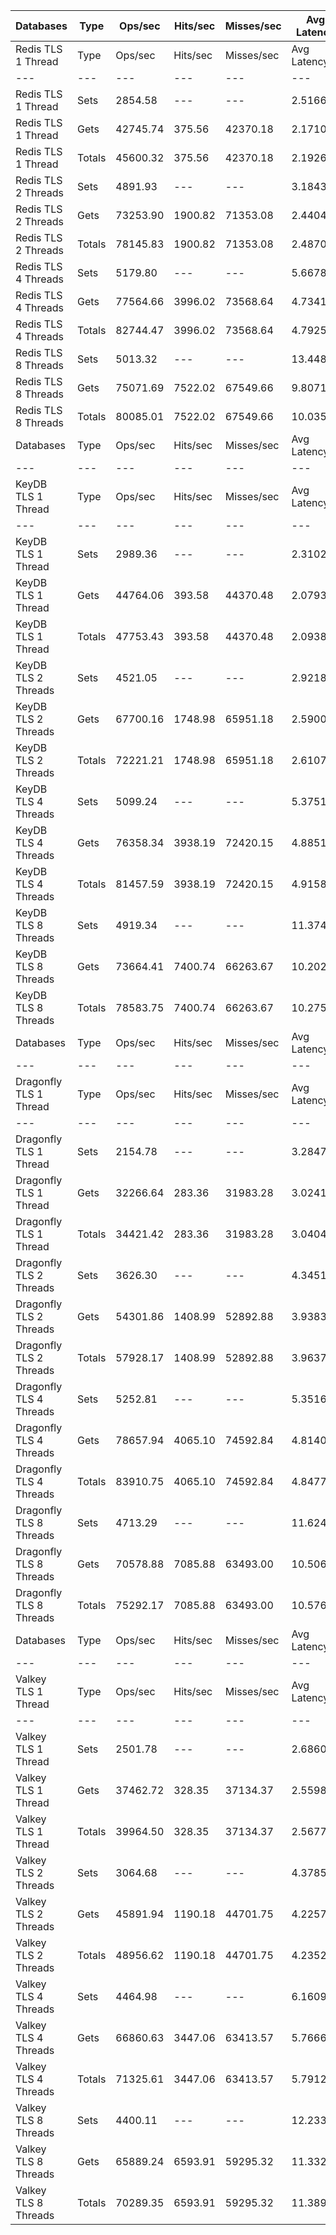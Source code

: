 | Databases | Type | Ops/sec | Hits/sec | Misses/sec | Avg Latency | p50 Latency | p99 Latency | p99.9 Latency | KB/sec |
| --- | --- | --- | --- | --- | --- | --- | --- | --- | --- |
| Redis TLS 1 Thread | Type | Ops/sec | Hits/sec | Misses/sec | Avg Latency | p50 Latency | p99 Latency | p99.9 Latency | KB/sec |
| --- | --- | --- | --- | --- | --- | --- | --- | --- | --- |
Redis TLS 1 Thread | Sets | 2854.58 | --- | --- | 2.51666 | 2.11100 | 3.77500 | 129.02300 | 1560.65 |
Redis TLS 1 Thread | Gets | 42745.74 | 375.56 | 42370.18 | 2.17103 | 2.11100 | 3.59900 | 6.71900 | 1852.01 |
Redis TLS 1 Thread | Totals | 45600.32 | 375.56 | 42370.18 | 2.19267 | 2.11100 | 3.59900 | 6.97500 | 3412.66 |
Redis TLS 2 Threads | Sets | 4891.93 | --- | --- | 3.18433 | 2.23900 | 6.30300 | 282.62300 | 2674.52 |
Redis TLS 2 Threads | Gets | 73253.90 | 1900.82 | 71353.08 | 2.44047 | 2.20700 | 5.91900 | 7.67900 | 3806.11 |
Redis TLS 2 Threads | Totals | 78145.83 | 1900.82 | 71353.08 | 2.48703 | 2.20700 | 5.95100 | 7.87100 | 6480.63 |
Redis TLS 4 Threads | Sets | 5179.80 | --- | --- | 5.66788 | 4.63900 | 10.94300 | 444.41500 | 2831.91 |
Redis TLS 4 Threads | Gets | 77564.66 | 3996.02 | 73568.64 | 4.73410 | 4.60700 | 10.62300 | 13.56700 | 5027.58 |
Redis TLS 4 Threads | Totals | 82744.47 | 3996.02 | 73568.64 | 4.79256 | 4.60700 | 10.62300 | 13.75900 | 7859.49 |
Redis TLS 8 Threads | Sets | 5013.32 | --- | --- | 13.44895 | 9.59900 | 23.55100 | 1335.29500 | 2740.89 |
Redis TLS 8 Threads | Gets | 75071.69 | 7522.02 | 67549.66 | 9.80717 | 9.53500 | 22.39900 | 29.31100 | 6703.92 |
Redis TLS 8 Threads | Totals | 80085.01 | 7522.02 | 67549.66 | 10.03515 | 9.53500 | 22.39900 | 29.95100 | 9444.81 |
| Databases | Type | Ops/sec | Hits/sec | Misses/sec | Avg Latency | p50 Latency | p99 Latency | p99.9 Latency | KB/sec |
| --- | --- | --- | --- | --- | --- | --- | --- | --- | --- |
| KeyDB TLS 1 Thread | Type | Ops/sec | Hits/sec | Misses/sec | Avg Latency | p50 Latency | p99 Latency | p99.9 Latency | KB/sec |
| --- | --- | --- | --- | --- | --- | --- | --- | --- | --- |
KeyDB TLS 1 Thread | Sets | 2989.36 | --- | --- | 2.31021 | 2.11100 | 3.35900 | 88.57500 | 1634.34 |
KeyDB TLS 1 Thread | Gets | 44764.06 | 393.58 | 44370.48 | 2.07937 | 2.09500 | 3.19900 | 3.72700 | 1939.60 |
KeyDB TLS 1 Thread | Totals | 47753.43 | 393.58 | 44370.48 | 2.09382 | 2.09500 | 3.19900 | 3.77500 | 3573.94 |
KeyDB TLS 2 Threads | Sets | 4521.05 | --- | --- | 2.92188 | 2.30300 | 8.51100 | 137.21500 | 2471.75 |
KeyDB TLS 2 Threads | Gets | 67700.16 | 1748.98 | 65951.18 | 2.59002 | 2.28700 | 7.90300 | 12.03100 | 3513.66 |
KeyDB TLS 2 Threads | Totals | 72221.21 | 1748.98 | 65951.18 | 2.61079 | 2.28700 | 7.93500 | 12.35100 | 5985.41 |
KeyDB TLS 4 Threads | Sets | 5099.24 | --- | --- | 5.37516 | 4.67100 | 12.47900 | 200.70300 | 2787.86 |
KeyDB TLS 4 Threads | Gets | 76358.34 | 3938.19 | 72420.15 | 4.88517 | 4.63900 | 11.77500 | 15.80700 | 4951.56 |
KeyDB TLS 4 Threads | Totals | 81457.59 | 3938.19 | 72420.15 | 4.91584 | 4.63900 | 11.83900 | 16.25500 | 7739.43 |
KeyDB TLS 8 Threads | Sets | 4919.34 | --- | --- | 11.37402 | 9.79100 | 24.95900 | 489.47100 | 2689.51 |
KeyDB TLS 8 Threads | Gets | 73664.41 | 7400.74 | 66263.67 | 10.20215 | 9.79100 | 23.93500 | 30.59100 | 6588.17 |
KeyDB TLS 8 Threads | Totals | 78583.75 | 7400.74 | 66263.67 | 10.27551 | 9.79100 | 23.93500 | 31.35900 | 9277.67 |
| Databases | Type | Ops/sec | Hits/sec | Misses/sec | Avg Latency | p50 Latency | p99 Latency | p99.9 Latency | KB/sec |
| --- | --- | --- | --- | --- | --- | --- | --- | --- | --- |
| Dragonfly TLS 1 Thread | Type | Ops/sec | Hits/sec | Misses/sec | Avg Latency | p50 Latency | p99 Latency | p99.9 Latency | KB/sec |
| --- | --- | --- | --- | --- | --- | --- | --- | --- | --- |
Dragonfly TLS 1 Thread | Sets | 2154.78 | --- | --- | 3.28476 | 2.97500 | 6.75100 | 109.05500 | 1178.06 |
Dragonfly TLS 1 Thread | Gets | 32266.64 | 283.36 | 31983.28 | 3.02415 | 2.97500 | 6.65500 | 7.19900 | 1397.92 |
Dragonfly TLS 1 Thread | Totals | 34421.42 | 283.36 | 31983.28 | 3.04046 | 2.97500 | 6.65500 | 7.26300 | 2575.98 |
Dragonfly TLS 2 Threads | Sets | 3626.30 | --- | --- | 4.34514 | 3.90300 | 9.15100 | 159.74300 | 1982.57 |
Dragonfly TLS 2 Threads | Gets | 54301.86 | 1408.99 | 52892.88 | 3.93830 | 3.88700 | 8.89500 | 10.49500 | 2821.38 |
Dragonfly TLS 2 Threads | Totals | 57928.17 | 1408.99 | 52892.88 | 3.96376 | 3.88700 | 8.89500 | 10.62300 | 4803.95 |
Dragonfly TLS 4 Threads | Sets | 5252.81 | --- | --- | 5.35167 | 4.95900 | 11.13500 | 211.96700 | 2871.82 |
Dragonfly TLS 4 Threads | Gets | 78657.94 | 4065.10 | 74592.84 | 4.81407 | 4.92700 | 10.75100 | 13.37500 | 5104.86 |
Dragonfly TLS 4 Threads | Totals | 83910.75 | 4065.10 | 74592.84 | 4.84772 | 4.92700 | 10.75100 | 13.56700 | 7976.68 |
Dragonfly TLS 8 Threads | Sets | 4713.29 | --- | --- | 11.62494 | 10.49500 | 27.00700 | 479.23100 | 2576.85 |
Dragonfly TLS 8 Threads | Gets | 70578.88 | 7085.88 | 63493.00 | 10.50602 | 10.49500 | 25.72700 | 38.14300 | 6309.76 |
Dragonfly TLS 8 Threads | Totals | 75292.17 | 7085.88 | 63493.00 | 10.57606 | 10.49500 | 25.85500 | 40.19100 | 8886.62 |
| Databases | Type | Ops/sec | Hits/sec | Misses/sec | Avg Latency | p50 Latency | p99 Latency | p99.9 Latency | KB/sec |
| --- | --- | --- | --- | --- | --- | --- | --- | --- | --- |
| Valkey TLS 1 Thread | Type | Ops/sec | Hits/sec | Misses/sec | Avg Latency | p50 Latency | p99 Latency | p99.9 Latency | KB/sec |
| --- | --- | --- | --- | --- | --- | --- | --- | --- | --- |
Valkey TLS 1 Thread | Sets | 2501.78 | --- | --- | 2.68603 | 2.14300 | 6.87900 | 49.66300 | 1367.77 |
Valkey TLS 1 Thread | Gets | 37462.72 | 328.35 | 37134.37 | 2.55981 | 2.12700 | 6.55900 | 9.91900 | 1622.71 |
Valkey TLS 1 Thread | Totals | 39964.50 | 328.35 | 37134.37 | 2.56771 | 2.12700 | 6.55900 | 10.11100 | 2990.48 |
Valkey TLS 2 Threads | Sets | 3064.68 | --- | --- | 4.37855 | 4.12700 | 10.49500 | 65.02300 | 1675.52 |
Valkey TLS 2 Threads | Gets | 45891.94 | 1190.18 | 44701.75 | 4.22573 | 4.12700 | 9.98300 | 13.95100 | 2384.12 |
Valkey TLS 2 Threads | Totals | 48956.62 | 1190.18 | 44701.75 | 4.23529 | 4.12700 | 10.04700 | 14.33500 | 4059.65 |
Valkey TLS 4 Threads | Sets | 4464.98 | --- | --- | 6.16096 | 5.50300 | 12.03100 | 169.98300 | 2441.10 |
Valkey TLS 4 Threads | Gets | 66860.63 | 3447.06 | 63413.57 | 5.76660 | 5.50300 | 11.26300 | 16.51100 | 4335.02 |
Valkey TLS 4 Threads | Totals | 71325.61 | 3447.06 | 63413.57 | 5.79129 | 5.50300 | 11.32700 | 17.02300 | 6776.12 |
Valkey TLS 8 Threads | Sets | 4400.11 | --- | --- | 12.23307 | 11.13500 | 20.35100 | 428.03100 | 2405.63 |
Valkey TLS 8 Threads | Gets | 65889.24 | 6593.91 | 59295.32 | 11.33271 | 11.13500 | 19.71100 | 25.85500 | 5879.88 |
Valkey TLS 8 Threads | Totals | 70289.35 | 6593.91 | 59295.32 | 11.38907 | 11.13500 | 19.83900 | 26.23900 | 8285.51 |
